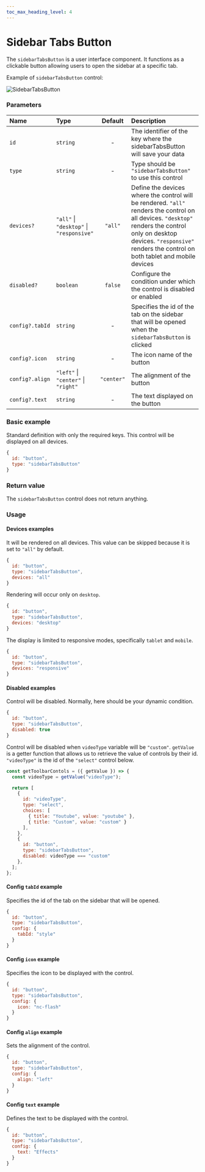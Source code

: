 ```yaml
---
toc_max_heading_level: 4
---
```


# Sidebar Tabs Button

The `sidebarTabsButton` is a user interface component. It functions as a clickable button allowing users to open the sidebar at a specific tab.

Example of `sidebarTabsButton` control:

![SidebarTabsButton](/img/ui-controls/sidebarTabsButton.png)

### Parameters

| Name            | Type                                     |  Default   | Description                                                                                                                                                                                                                      |
| :-------------- | :--------------------------------------- | :--------: | :------------------------------------------------------------------------------------------------------------------------------------------------------------------------------------------------------------------------------- |
| `id`            | `string`                                 |     -      | The identifier of the key where the sidebarTabsButton will save your data                                                                                                                                                        |
| `type`          | `string`                                 |     -      | Type should be `"sidebarTabsButton"` to use this control                                                                                                                                                                         |
| `devices?`      | `"all"` \| `"desktop"` \| `"responsive"` |  `"all"`   | Define the devices where the control will be rendered. `"all"` renders the control on all devices. `"desktop"` renders the control only on desktop devices. `"responsive"` renders the control on both tablet and mobile devices |
| `disabled?`     | `boolean`                                |  `false`   | Configure the condition under which the control is disabled or enabled                                                                                                                                                           |
| `config?.tabId` | `string`                                 |     -      | Specifies the id of the tab on the sidebar that will be opened when the `sidebarTabsButton` is clicked                                                                                                                           |
| `config?.icon`  | `string`                                 |     -      | The icon name of the button                                                                                                                                                                                                      |
| `config?.align` | `"left"` \| `"center"` \| `"right"`      | `"center"` | The alignment of the button                                                                                                                                                                                                      |
| `config?.text`  | `string`                                 |     -      | The text displayed on the button                                                                                                                                                                                                 |

### Basic example

Standard definition with only the required keys. This control will be displayed on all devices.

```js
{
  id: "button",
  type: "sidebarTabsButton"
}
```

### Return value

The `sidebarTabsButton` control does not return anything.

### Usage

#### Devices examples

It will be rendered on all devices. This value can be skipped because it is set to `"all"` by default.

```js
{
  id: "button",
  type: "sidebarTabsButton",
  devices: "all"
}
```

Rendering will occur only on `desktop`.

```js
{
  id: "button",
  type: "sidebarTabsButton",
  devices: "desktop"
}
```

The display is limited to responsive modes, specifically `tablet` and `mobile`.

```js
{
  id: "button",
  type: "sidebarTabsButton",
  devices: "responsive"
}
```

#### Disabled examples

Control will be disabled. Normally, here should be your dynamic condition.

```js
{
  id: "button",
  type: "sidebarTabsButton",
  disabled: true
}
```

Control will be disabled when `videoType` variable will be `"custom"`.
`getValue` is a getter function that allows us to retrieve the value of controls by their id.
`"videoType"` is the id of the `"select"` control below.

```js
const getToolbarContols = ({ getValue }) => {
  const videoType = getValue("videoType");

  return [
    {
      id: "videoType",
      type: "select",
      choices: [
        { title: "Youtube", value: "youtube" },
        { title: "Custom", value: "custom" }
      ],
    },
    {
      id: "button",
      type: "sidebarTabsButton",
      disabled: videoType === "custom"
    },
  ];
};
```

#### Config `tabId` example

Specifies the id of the tab on the sidebar that will be opened.

```js
{
  id: "button",
  type: "sidebarTabsButton",
  config: {
    tabId: "style"
  }
}
```

#### Config `icon` example

Specifies the icon to be displayed with the control.

```js
{
  id: "button",
  type: "sidebarTabsButton",
  config: {
    icon: "nc-flash"
  }
}
```

#### Config `align` example

Sets the alignment of the control.

```js
{
  id: "button",
  type: "sidebarTabsButton",
  config: {
    align: "left"
  }
}
```

#### Config `text` example

Defines the text to be displayed with the control.

```js
{
  id: "button",
  type: "sidebarTabsButton",
  config: {
    text: "Effects"
  }
}
```
